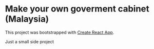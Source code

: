 # Make your own goverment cabinet (Malaysia)

This project was bootstrapped with [Create React App](https://github.com/facebook/create-react-app).

Just a small side project

